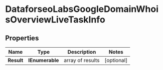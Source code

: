 # DataforseoLabsGoogleDomainWhoisOverviewLiveTaskInfo


## Properties

| Name | Type | Description | Notes |
|------------ | ------------- | ------------- | -------------|
**Result** | **IEnumerable<DataforseoLabsGoogleDomainWhoisOverviewLiveResultInfo>** | array of results |[optional]|
